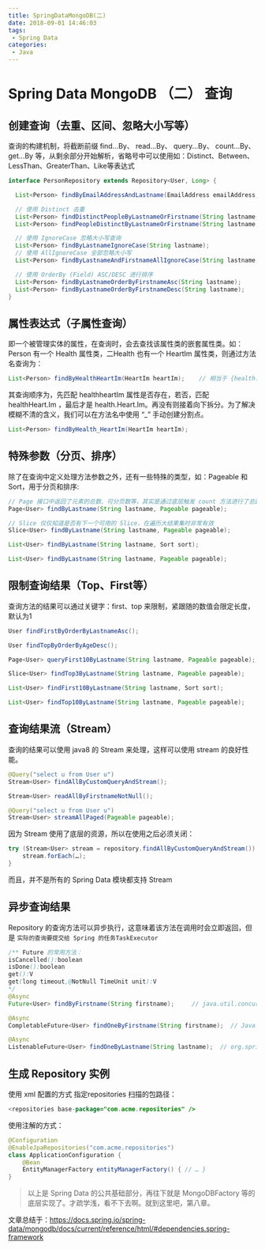 ```yaml
---
title: SpringDataMongoDB(二)
date: 2018-09-01 14:46:03
tags:
 - Spring Data
categories: 
 - Java
---
```

# Spring Data MongoDB （二） 查询

## 创建查询（去重、区间、忽略大小写等）

查询的构建机制，将截断前缀 find...By、 read...By、 query...By、 count...By、 get...By 等，从剩余部分开始解析，省略号中可以使用如：Distinct、Between、LessThan、GreaterThan、Like等表达式

``` java
interface PersonRepository extends Repository<User, Long> {

  List<Person> findByEmailAddressAndLastname(EmailAddress emailAddress, String lastname);

  // 使用 Distinct 去重
  List<Person> findDistinctPeopleByLastnameOrFirstname(String lastname, String firstname);
  List<Person> findPeopleDistinctByLastnameOrFirstname(String lastname, String firstname);

  // 使用 IgnoreCase 忽略大小写查询
  List<Person> findByLastnameIgnoreCase(String lastname);
  // 使用 AllIgnoreCase 全部忽略大小写
  List<Person> findByLastnameAndFirstnameAllIgnoreCase(String lastname, String firstname);

  // 使用 OrderBy (Field) ASC/DESC 进行排序
  List<Person> findByLastnameOrderByFirstnameAsc(String lastname);
  List<Person> findByLastnameOrderByFirstnameDesc(String lastname);
}
```

## 属性表达式（子属性查询）

即一个被管理实体的属性，在查询时，会去查找该属性类的嵌套属性类。如：Person 有一个 Health 属性类，二Health 也有一个 HeartIm 属性类，则通过方法名查询为：

``` java
List<Person> findByHealthHeartIm(HeartIm heartIm);    // 相当于 {health.heart:?0}
```

其查询顺序为，先匹配 healthheartIm 属性是否存在，若否，匹配 healthHeart.Im ，最后才是 health.Heart.Im。再没有则接着向下拆分。为了解决模糊不清的含义，我们可以在方法名中使用 “_” 手动创建分割点。

``` java
List<Person> findByHealth_HeartIm(HeartIm heartIm);
```

## 特殊参数（分页、排序）

除了在查询中定义处理方法参数之外，还有一些特殊的类型，如：Pageable 和 Sort，用于分页和排序:

``` java
// Page 接口中返回了元素的总数、可分页数等，其实是通过底层触发 count 方法进行了总数查询
Page<User> findByLastname(String lastname, Pageable pageable);

// Slice 仅仅知道是否有下一个可用的 Slice，在遍历大结果集时非常有效
Slice<User> findByLastname(String lastname, Pageable pageable);

List<User> findByLastname(String lastname, Sort sort);

List<User> findByLastname(String lastname, Pageable pageable);
```

## 限制查询结果（Top、First等）

查询方法的结果可以通过关键字：first、top 来限制，紧跟随的数值会限定长度，默认为1

```java
User findFirstByOrderByLastnameAsc();

User findTopByOrderByAgeDesc();

Page<User> queryFirst10ByLastname(String lastname, Pageable pageable);

Slice<User> findTop3ByLastname(String lastname, Pageable pageable);

List<User> findFirst10ByLastname(String lastname, Sort sort);

List<User> findTop10ByLastname(String lastname, Pageable pageable);
```

## 查询结果流（Stream）

查询的结果可以使用 java8 的 Stream<T> 来处理，这样可以使用 stream 的良好性能。

```java
@Query("select u from User u")
Stream<User> findAllByCustomQueryAndStream();

Stream<User> readAllByFirstnameNotNull();

@Query("select u from User u")
Stream<User> streamAllPaged(Pageable pageable);
```

因为 Stream 使用了底层的资源，所以在使用之后必须关闭：

```java
try (Stream<User> stream = repository.findAllByCustomQueryAndStream()) {  
    stream.forEach(…);
}
```

而且，并不是所有的 Spring Data 模块都支持 Stream

## 异步查询结果

Repository 的查询方法可以异步执行，这意味着该方法在调用时会立即返回，但是 `实际的查询要提交给 Spring 的任务TaskExecutor`

```java
/** Future 的常用方法： 
isCancelled():boolean    
isDone():boolean    
get():V     
get(long timeout,@NotNull TimeUnit unit):V
*/
@Async
Future<User> findByFirstname(String firstname);     // java.util.concurrent.Future          

@Async
CompletableFuture<User> findOneByFirstname(String firstname);  // Java 8 的 java.util.concurrent.CompletableFuture

@Async
ListenableFuture<User> findOneByLastname(String lastname);  // org.springframework.util.concurrent.ListenableFuture
```

## 生成 Repository 实例

使用 xml 配置的方式 指定repositories 扫描的包路径：

``` java
<repositories base-package="com.acme.repositories" />
```

使用注解的方式：

``` java
@Configuration
@EnableJpaRepositories("com.acme.repositories")
class ApplicationConfiguration {
    @Bean
    EntityManagerFactory entityManagerFactory() { // … }
}
```

> 以上是 Spring Data 的公共基础部分，再往下就是 MongoDBFactory 等的底层实现了。才疏学浅，看不下去啊。就到这里吧，第八章。

文章总结于：https://docs.spring.io/spring-data/mongodb/docs/current/reference/html/#dependencies.spring-framework
